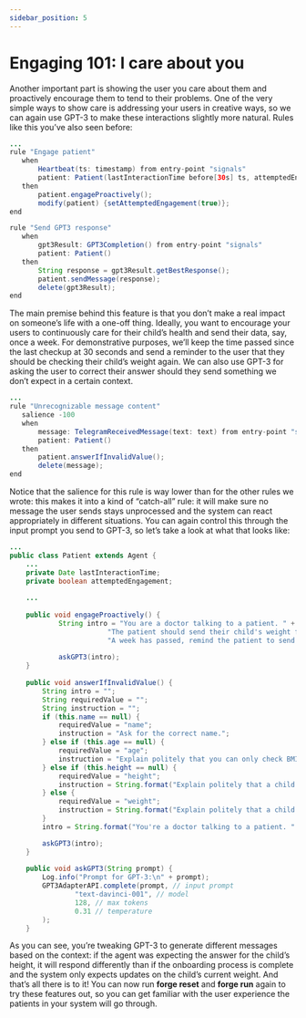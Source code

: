 ```yaml
---
sidebar_position: 5
---
```


# Engaging 101: I care about you

Another important part is showing the user you care about them and proactively encourage them to tend to their problems.
One of the very simple ways to show care is addressing your users in creative ways, so we can again use GPT-3 to make these interactions slightly more natural. Rules like this you’ve also seen before:

```java title="rules/patient/Patient.drl"
...
rule "Engage patient"
   when
       Heartbeat(ts: timestamp) from entry-point "signals"
       patient: Patient(lastInteractionTime before[30s] ts, attemptedEngagement == false)
   then
       patient.engageProactively();
       modify(patient) {setAttemptedEngagement(true)};
end

rule "Send GPT3 response"
   when
       gpt3Result: GPT3Completion() from entry-point "signals"
       patient: Patient()
   then
       String response = gpt3Result.getBestResponse();
       patient.sendMessage(response);
       delete(gpt3Result);
end
```

The main premise behind this feature is that you don’t make a real impact on someone’s life with a one-off thing. Ideally, you want to encourage your users to continuously care for their child’s health and send their data, say, once a week. For demonstrative purposes, we’ll keep the time passed since the last checkup at 30 seconds and send a reminder to the user that they should be checking their child’s weight again. We can also use GPT-3 for asking the user to correct their answer should they send something we don’t expect in a certain context.

```java title="rules/patient/Patient.drl"
...
rule "Unrecognizable message content"
   salience -100
   when
       message: TelegramReceivedMessage(text: text) from entry-point "signals"
       patient: Patient()
   then
       patient.answerIfInvalidValue();
       delete(message);
end
```

Notice that the salience for this rule is way lower than for the other rules we wrote: this makes it into a kind of “catch-all” rule: it will make sure no message the user sends stays unprocessed and the system can react appropriately in different situations.
You can again control this through the input prompt you send to GPT-3, so let’s take a look at what that looks like:

```java title="agents/patient/Patient.java"
...
public class Patient extends Agent {
    ...
    private Date lastInteractionTime;
    private boolean attemptedEngagement;
    
    ...
    
    public void engageProactively() {
            String intro = "You are a doctor talking to a patient. " +
                        "The patient should send their child's weight for a regular check-up. " +
                        "A week has passed, remind the patient to send you the updated weight so the doctor could check it.";
    
            askGPT3(intro);
    }
    
    public void answerIfInvalidValue() {
        String intro = "";
        String requiredValue = "";
        String instruction = "";
        if (this.name == null) {
            requiredValue = "name";
            instruction = "Ask for the correct name.";
        } else if (this.age == null) {
            requiredValue = "age";
            instruction = "Explain politely that you can only check BMI for age 2 to 15. Ask for an age in that range.";
        } else if (this.height == null) {
            requiredValue = "height";
            instruction = String.format("Explain politely that a child of age %d cannot be this tall. Ask for the correct height.", this.age);
        } else {
            requiredValue = "weight";
            instruction = String.format("Explain politely that a child of age %d who is %d tall cannot weigh that much. Ask for a correct latest weight for their child in the number of kilograms.", this.age, this.height);
        }
        intro = String.format("You're a doctor talking to a patient. " + "The patient should send you their child's %s. ", requiredValue) + "The patient sent you an invalid message. " + instruction + " The doctor says:";

        askGPT3(intro);
    }
    
    public void askGPT3(String prompt) {
        Log.info("Prompt for GPT-3:\n" + prompt);
        GPT3AdapterAPI.complete(prompt, // input prompt
                "text-davinci-001", // model
                128, // max tokens
                0.31 // temperature
        );
    }
```
As you can see, you’re tweaking GPT-3 to generate different messages based on the context: if the agent was expecting the answer for the child’s height, it will respond differently than if the onboarding process is complete and the system only expects updates on the child’s current weight.
And that’s all there is to it! You can now run **forge reset** and **forge run** again to try these features out, so you can get familiar with the user experience the patients in your system will go through.

